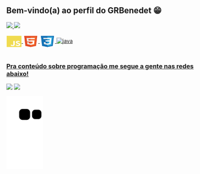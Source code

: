 ## Bem-vindo(a) ao perfil do GRBenedet 😁

 <div>
   <a href="https://github-readme-stats-ten-gilt.vercel.app">
   <img height="180rem" src="https://github-readme-stats.vercel.app/api?username=GRBenedet&show_icons=true&theme=dracula&include_all_commits=true&count_private=true"/>
   <img height="180rem" src="https://github-readme-stats.vercel.app/api/top-langs/?username=GRBenedet&layout=compact&langs_count=6&theme=tokyonight"/>

</div>
<div style="display: inline_block"><br>
  <img align="center" alt="Js" height="30" width="40" src="https://raw.githubusercontent.com/devicons/devicon/master/icons/javascript/javascript-plain.svg">
  <img align="center" alt="HTML" height="30" width="40" src="https://raw.githubusercontent.com/devicons/devicon/master/icons/html5/html5-original.svg">
  <img align="center" alt="CSS" height="30" width="40" src="https://raw.githubusercontent.com/devicons/devicon/master/icons/css3/css3-original.svg">
  <img aling="center" alt="java" height="40" width="50" src="https://cdn.jsdelivr.net/gh/devicons/devicon/icons/java/java-plain-wordmark.svg" />
          
          
          
</div>
 
 <br>
 
  ### Pra conteúdo sobre programação me segue a gente nas redes abaixo!
 
<div> 
  <a href="" target="_blank"><img src="https://img.shields.io/badge/-Instagram-%23E4405F?style=for-the-badge&logo=instagram&logoColor=white" target="_blank"></a>
  <a href = ""><img src="https://img.shields.io/badge/-Gmail-%23333?style=for-the-badge&logo=gmail&logoColor=white" target="_blank"></a> 
 
  ![Snake animation](https://github.com/GRBenedet/GRBenedet/blob/output/github-contribution-grid-snake.svg)

 </div>
